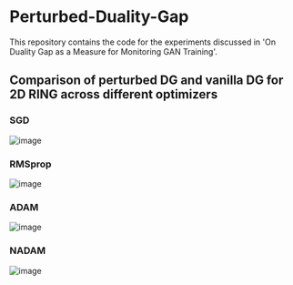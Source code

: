 # Perturbed-Duality-Gap

This repository contains the code for the experiments discussed in 'On Duality Gap as a Measure for Monitoring GAN Training'. 

## Comparison of perturbed DG and vanilla DG for 2D RING across different optimizers

### SGD 
![image](https://github.com/perturbed-dg/Perturbed-Duality-Gap/blob/master/plots/SGD_FINAL.png)


### RMSprop 
![image](https://github.com/perturbed-dg/Perturbed-Duality-Gap/blob/master/plots/RMS_FINAL.png)


### ADAM 
![image](https://github.com/perturbed-dg/Perturbed-Duality-Gap/blob/master/plots/ADAM_FINAL.png)


### NADAM 
![image](https://github.com/perturbed-dg/Perturbed-Duality-Gap/blob/master/plots/NADAM_FINAL.png)
